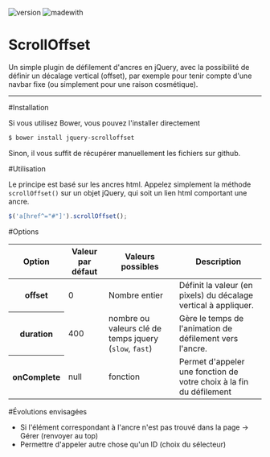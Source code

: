 ![version](https://img.shields.io/badge/version-2.1.1-orange.svg?style=flat-square) ![madewith](https://img.shields.io/badge/made%20with-jquery-brightgreen.svg?style=flat-square)

ScrollOffset
===================

Un simple plugin de défilement d'ancres en jQuery, avec la possibilité de définir un décalage vertical (offset), par exemple pour tenir compte d'une navbar fixe (ou simplement pour une raison cosmétique).

---

#Installation

Si vous utilisez Bower, vous pouvez l'installer directement

```bash
$ bower install jquery-scrolloffset
```

Sinon, il vous suffit de récupérer manuellement les fichiers sur github.

#Utilisation

Le principe est basé sur les ancres html.
Appelez simplement la méthode <code>scrollOffset()</code> sur un objet jQuery, qui soit un lien html comportant une ancre.
```javascript
$('a[href^="#"]').scrollOffset();
```

#Options
<table>
	<thead>
		<tr>
			<th>Option</th>
			<th>Valeur par défaut</th>
			<th>Valeurs possibles</th>
			<th>Description</th>
		</tr>
	</thead>
	<tbody>
		<tr>
			<th>offset</th>
			<td>0</td>
			<td>Nombre entier</td>
			<td>Définit la valeur (en pixels) du décalage vertical à appliquer.</td>
		</tr>
		<tr>
			<th>duration</th>
			<td>400</td>
			<td>nombre ou valeurs clé de temps jquery (<code>slow</code>, <code>fast</code>)</td>
			<td>Gère le temps de l'animation de défilement vers l'ancre.</td>
		</tr>
		<tr>
			<th>onComplete</th>
			<td>null</td>
			<td>fonction</td>
			<td>Permet d'appeler une fonction de votre choix à la fin du défilement</td>
		</tr>
	</tbody>
</table>

#Évolutions envisagées
* Si l'élément correspondant à l'ancre n'est pas trouvé dans la page → Gérer (renvoyer au top)
* Permettre d'appeler autre chose qu'un ID (choix du sélecteur)
